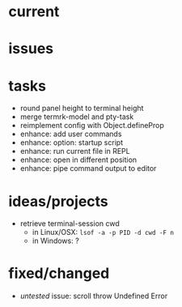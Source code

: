 # current

# issues

# tasks
* round panel height to terminal height
* merge termrk-model and pty-task
* reimplement config with Object.defineProp
* enhance: add user commands
* enhance: option: startup script
* enhance: run current file in REPL
* enhance: open in different position
* enhance: pipe command output to editor

# ideas/projects
* retrieve terminal-session cwd
  - in Linux/OSX: `lsof -a -p PID -d cwd -F n`
  - in Windows: ?


# fixed/changed
* *untested* issue: scroll throw Undefined Error
